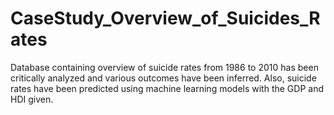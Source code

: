 # CaseStudy_Overview_of_Suicides_Rates
Database containing overview of suicide rates from 1986 to 2010 has been critically analyzed and various outcomes have been inferred. Also, suicide rates have been predicted using machine learning models with the GDP and HDI given.
